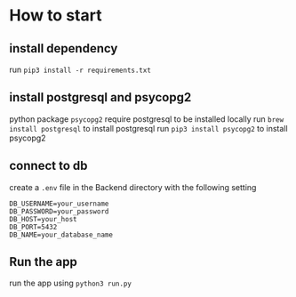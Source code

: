 # How to start

## install dependency
run `pip3 install -r requirements.txt`

## install postgresql and psycopg2
python package `psycopg2` require postgresql to be installed locally
run `brew install postgresql` to install postgresql
run `pip3 install psycopg2` to install psycopg2

## connect to db
create a `.env` file in the Backend directory with the following setting
````
DB_USERNAME=your_username
DB_PASSWORD=your_password
DB_HOST=your_host
DB_PORT=5432
DB_NAME=your_database_name
````

## Run the app
run the app using `python3 run.py`